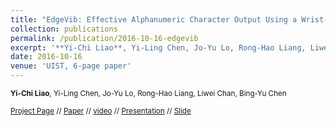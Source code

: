 ```yaml
---
title: "EdgeVib: Effective Alphanumeric Character Output Using a Wrist-Worn Tactile Display"
collection: publications
permalink: /publication/2016-10-16-edgevib
excerpt: '**Yi-Chi Liao**, Yi-Ling Chen, Jo-Yu Lo, Rong-Hao Liang, Liwei Chan, Bing-Yu Chen<br><small>[[Project Page](https://yichiliao.github.io/portfolio/portfolio-1/)] , [[Paper](http://yichiliao.github.io/files/edgevib_uist16.pdf)] , [[video](https://www.youtube.com/watch?v=Q_2owlSeDg4)] , [[Presentation](https://www.youtube.com/watch?v=4aogj5g-Ft0)] , [[Slide](https://goo.gl/mpHQ70)]</small>'
date: 2016-10-16
venue: 'UIST, 6-page paper'
---
```


<small>**Yi-Chi Liao**, Yi-Ling Chen, Jo-Yu Lo, Rong-Hao Liang, Liwei Chan, Bing-Yu Chen </small>

<small>[Project Page](https://yichiliao.github.io/portfolio/portfolio-1/) // [Paper](http://yichiliao.github.io/files/edgevib_uist16.pdf) // [video](https://www.youtube.com/watch?v=Q_2owlSeDg4) // [Presentation](https://www.youtube.com/watch?v=4aogj5g-Ft0) // [Slide](https://goo.gl/mpHQ70) </small>

